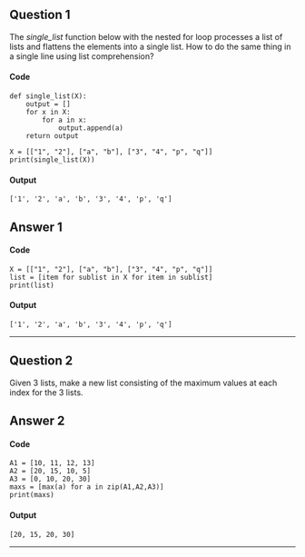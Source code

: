 ## Question 1

The *single_list* function below with the nested for loop processes a list of lists and flattens the elements into a single list. How to do the same thing in a single line using list comprehension?

#### Code
    def single_list(X):
        output = []
        for x in X:
            for a in x:
                output.append(a)
        return output

    X = [["1", "2"], ["a", "b"], ["3", "4", "p", "q"]]
    print(single_list(X))

#### Output
    ['1', '2', 'a', 'b', '3', '4', 'p', 'q']

## Answer 1

#### Code
    X = [["1", "2"], ["a", "b"], ["3", "4", "p", "q"]]
    list = [item for sublist in X for item in sublist]
    print(list)

#### Output
    ['1', '2', 'a', 'b', '3', '4', 'p', 'q']

--------------------------------------------------------------
## Question 2

Given 3 lists, make a new list consisting of the maximum values at each index for the 3 lists.

## Answer 2

#### Code
    A1 = [10, 11, 12, 13]
    A2 = [20, 15, 10, 5]
    A3 = [0, 10, 20, 30]
    maxs = [max(a) for a in zip(A1,A2,A3)]
    print(maxs)

#### Output
    [20, 15, 20, 30]

--------------------------------------------------------------
    
